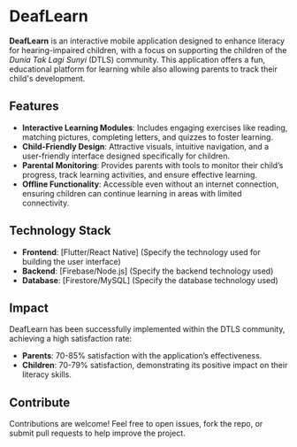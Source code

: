# DeafLearn

**DeafLearn** is an interactive mobile application designed to enhance literacy for hearing-impaired children, with a focus on supporting the children of the *Dunia Tak Lagi Sunyi* (DTLS) community. This application offers a fun, educational platform for learning while also allowing parents to track their child's development.

## Features
- **Interactive Learning Modules**: Includes engaging exercises like reading, matching pictures, completing letters, and quizzes to foster learning.
- **Child-Friendly Design**: Attractive visuals, intuitive navigation, and a user-friendly interface designed specifically for children.
- **Parental Monitoring**: Provides parents with tools to monitor their child’s progress, track learning activities, and ensure effective learning.
- **Offline Functionality**: Accessible even without an internet connection, ensuring children can continue learning in areas with limited connectivity.

## Technology Stack
- **Frontend**: [Flutter/React Native] (Specify the technology used for building the user interface)
- **Backend**: [Firebase/Node.js] (Specify the backend technology used)
- **Database**: [Firestore/MySQL] (Specify the database technology used)

## Impact
DeafLearn has been successfully implemented within the DTLS community, achieving a high satisfaction rate:
- **Parents**: 70-85% satisfaction with the application’s effectiveness.
- **Children**: 70-79% satisfaction, demonstrating its positive impact on their literacy skills.

## Contribute
Contributions are welcome! Feel free to open issues, fork the repo, or submit pull requests to help improve the project.
